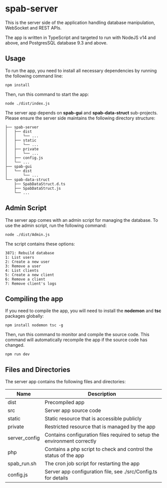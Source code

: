 # spab-server
This is the server side of the application handling database manipulation, WebSocket and REST APIs. 

The app is written in TypeScript and targeted to run with NodeJS v14 and above, and PostgresSQL database 9.3 and above.


## Usage
To run the app, you need to install all necessary dependencies by running the following command line:
```
npm install
```
Then, run this command to start the app:
```
node ./dist/index.js
```
The server app depends on **spab-gui** and **spab-data-struct** sub-projects. Please ensure the server side maintains the following directory structure:  
```
├── spab-server  
│   ├── dist  
│   │   └── ...  
│   ├── static  
│   │   └── ...  
│   ├── private  
│   │   └── ...  
│   ├── config.js  
│   └── ...  
├── spab-gui  
│   └── dist  
│       └── ...  
└── spab-data-struct  
    ├── SpabDataStruct.d.ts  
    ├── SpabDataStruct.js  
    └── ...  
```

## Admin Script
The server app comes with an admin script for managing the database. To use the admin script, run the following command:
```
node ./dist/Admin.js
```

The script contains these options:
```
3871: Rebuild database
1: List users
2: Create a new user
3: Remove a user
4: List clients
5: Create a new client
6: Remove a client
7: Remove client's logs
```



## Compiling the app
If you need to compile the app, you will need to install the **nodemon** and **tsc** packages globally:
```
npm install nodemon tsc -g
```
Then, run this command to monitor and compile the source code. This command will automatically recompile the app if the source code has changed.
```
npm run dev
```


## Files and Directories
The server app contains the following files and directories:

| Name | Description |
| - | - |
| dist          | Precompiled app |
| src           | Server app source code |
| static        | Static resource that is accessible publicly |
| private       | Restricted resource that is managed by the app |
| server_config | Contains configuration files required to setup the environment correctly |
| php           | Contains a php script to check and control the status of the app |
| spab_run.sh   | The cron job script for restarting the app |
| config.js     | Server app configuration file, see ./src/Config.ts for details |

